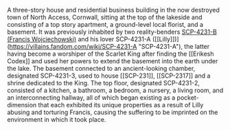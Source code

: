A three-story house and residential business building in the now destroyed town of North Access, Cornwall, sitting at the top of the lakeside and consisting of a top story apartment, a ground-level local florist, and a basement. It was previously inhabited by two reality-benders [SCP-4231-B (Francis Wojciechowski)](https://hero.fandom.com/wiki/Alto_Clef "w:c:hero:Alto Clef") and his lover SCP-4231-A ([[Lilly]])](https://villains.fandom.com/wiki/SCP-4231-A "SCP-4231-A"), the latter having become a worshiper of the Scarlet King after finding the [[Erikesh Codex]] and used her powers to extend the basement into the earth under the lake. The basement connected to an ancient-looking chamber, designated SCP-4231-3, used to house [[SCP-231]], [[SCP-2317]] and a shrine dedicated to the King. The top floor, designated SCP-4231-2, consisted of a kitchen, a bathroom, a bedroom, a nursery, a living room, and an interconnecting hallway, all of which began existing as a pocket-dimension that each exhibited its unique properties as a result of Lilly abusing and torturing Francis, causing the suffering to be imprinted on the environment in which it took place.